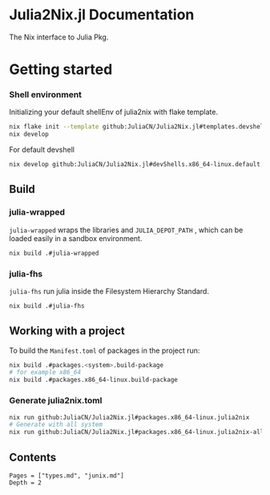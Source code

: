 # Julia2Nix.jl Documentation

The Nix interface to Julia Pkg.

# Getting started

### Shell environment
Initializing your default shellEnv of julia2nix with flake template.

```sh
nix flake init --template github:JuliaCN/Julia2Nix.jl#templates.devshell
nix develop
```

For default devshell
```sh
nix develop github:JuliaCN/Julia2Nix.jl#devShells.x86_64-linux.default
```

## Build

### julia-wrapped
`julia-wrapped` wraps the libraries and `JULIA_DEPOT_PATH`
, which can be loaded easily in a sandbox environment.
```sh
nix build .#julia-wrapped
```

### julia-fhs
`julia-fhs` run julia inside the Filesystem Hierarchy Standard.
```sh
nix build .#julia-fhs
```

## Working with a project
To build the `Manifest.toml` of packages in the project run:

```sh
nix build .#packages.<system>.build-package
# for example x86_64
nix build .#packages.x86_64-linux.build-package
```

### Generate julia2nix.toml

```sh
nix run github:JuliaCN/Julia2Nix.jl#packages.x86_64-linux.julia2nix 
# Generate with all system
nix run github:JuliaCN/Julia2Nix.jl#packages.x86_64-linux.julia2nix-all
```


## Contents
```@contents
Pages = ["types.md", "junix.md"]
Depth = 2
```
